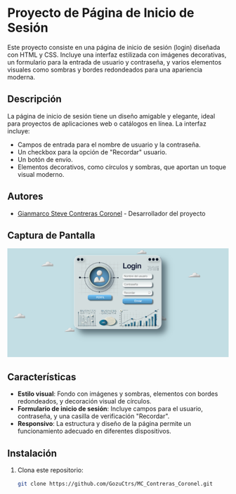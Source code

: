 # Proyecto de Página de Inicio de Sesión

Este proyecto consiste en una página de inicio de sesión (login) diseñada con HTML y CSS. Incluye una interfaz estilizada con imágenes decorativas, un formulario para la entrada de usuario y contraseña, y varios elementos visuales como sombras y bordes redondeados para una apariencia moderna.

## Descripción

La página de inicio de sesión tiene un diseño amigable y elegante, ideal para proyectos de aplicaciones web o catálogos en línea. La interfaz incluye:
- Campos de entrada para el nombre de usuario y la contraseña.
- Un checkbox para la opción de "Recordar" usuario.
- Un botón de envío.
- Elementos decorativos, como círculos y sombras, que aportan un toque visual moderno.

## Autores

- [Gianmarco Steve Contreras Coronel](https://github.com/GozuCtrs) - Desarrollador del proyecto


## Captura de Pantalla

![Captura de Pantalla de la Página de Inicio de Sesión](view/imagenes/captura_pantalla.png)

## Características

- **Estilo visual**: Fondo con imágenes y sombras, elementos con bordes redondeados, y decoración visual de círculos.
- **Formulario de inicio de sesión**: Incluye campos para el usuario, contraseña, y una casilla de verificación "Recordar".
- **Responsivo**: La estructura y diseño de la página permite un funcionamiento adecuado en diferentes dispositivos.

## Instalación

1. Clona este repositorio:
   ```bash
   git clone https://github.com/GozuCtrs/MC_Contreras_Coronel.git


